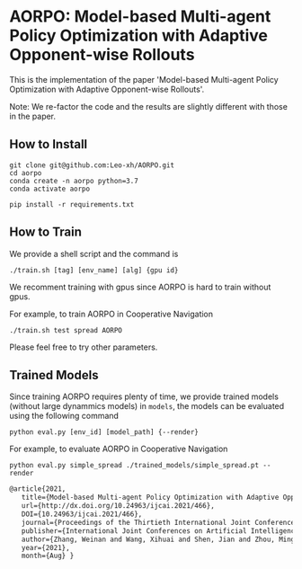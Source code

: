 # AORPO: Model-based Multi-agent Policy Optimization with Adaptive Opponent-wise Rollouts

This is the implementation of the paper 'Model-based Multi-agent Policy Optimization with Adaptive Opponent-wise Rollouts'.

Note: We re-factor the code and the results are slightly different with those in the paper.

## How to Install

```shell
git clone git@github.com:Leo-xh/AORPO.git
cd aorpo
conda create -n aorpo python=3.7
conda activate aorpo

pip install -r requirements.txt
```

## How to Train

We provide a shell script and the command is

```shell
./train.sh [tag] [env_name] [alg] {gpu id}
```

We recomment training with gpus since AORPO is hard to train without gpus.

For example, to train AORPO in Cooperative Navigation

```shell
./train.sh test spread AORPO
```

Please feel free to try other parameters.

## Trained Models

Since training AORPO requires plenty of time, we provide trained models (without large dynammics models) in `models`, the models can be evaluated using the following command

```shell
python eval.py [env_id] [model_path] {--render}
```

For example, to evaluate AORPO in Cooperative Navigation

```shell
python eval.py simple_spread ./trained_models/simple_spread.pt --render
```

```tex
@article{2021,
   title={Model-based Multi-agent Policy Optimization with Adaptive Opponent-wise Rollouts},
   url={http://dx.doi.org/10.24963/ijcai.2021/466},
   DOI={10.24963/ijcai.2021/466},
   journal={Proceedings of the Thirtieth International Joint Conference on Artificial Intelligence},
   publisher={International Joint Conferences on Artificial Intelligence Organization},
   author={Zhang, Weinan and Wang, Xihuai and Shen, Jian and Zhou, Ming},
   year={2021},
   month={Aug} }
```
